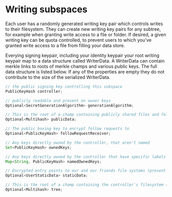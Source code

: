 # Writing subspaces

Each user has a randomly generated writing key pair which controls writes to their filesystem. They can create new writing key pairs for any subtree, for example when granting write access to a file or folder. If desired, a given writing key can be quota controlled, to prevent users to which you've granted write access to a file from filling your data store.

Everying signing keypair, including your identity keypair your root writing keypair map to a data structure called WriterData. A WriterData can contain merkle links to roots of merkle champs and various public keys. The full data structure is listed below. If any of the properties are empty they do not contribute to the size of the serialized WriterData. 

```java
// the public signing key controlling this subspace
PublicKeyHash controller;

// publicly readable and present on owner keys
Optional<SecretGenerationAlgorithm> generationAlgorithm;

// This is the root of a champ containing publicly shared files and folders (a lookup from path to capability)
Optional<Multihash> publicData;

// The public boxing key to encrypt follow requests to
Optional<PublicKeyHash> followRequestReceiver;

// Any keys directly owned by the controller, that aren't named
Set<PublicKeyHash> ownedKeys;

// Any keys directly owned by the controller that have specific labels
Map<String, PublicKeyHash> namedOwnedKeys;

// Encrypted entry points to our and our friends file systems (present on owner keys)
Optional<UserStaticData> staticData;

// This is the root of a champ containing the controller's filesystem (present on writer keys)
Optional<Multihash> tree;
```